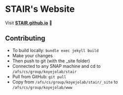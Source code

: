 # STAIR's Website

Visit **[STAIR.github.io](https://STAIR.github.io)** 🚀


## Contributing

- To build locally: `bundle exec jekyll build`
- Make your changes
- Then push to git (with the _site folder)
- Connected to any SNAP machine and cd to `/afs/cs/group/koyejolab/stair`
- Pull from GitHub: `git pull`
- Copy from `/afs/cs/group/koyejolab/stair/_site` to `/afs/cs/group/koyejolab/www`
